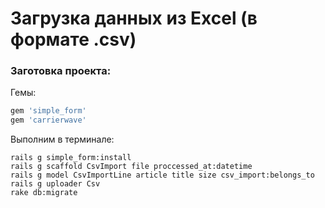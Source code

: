 # Загрузка данных из Excel (в формате .csv)

### Заготовка проекта:

Гемы:
```ruby
gem 'simple_form'
gem 'carrierwave'
```

Выполним в терминале:
```
rails g simple_form:install
rails g scaffold CsvImport file proccessed_at:datetime
rails g model CsvImportLine article title size csv_import:belongs_to
rails g uploader Csv
rake db:migrate
```
